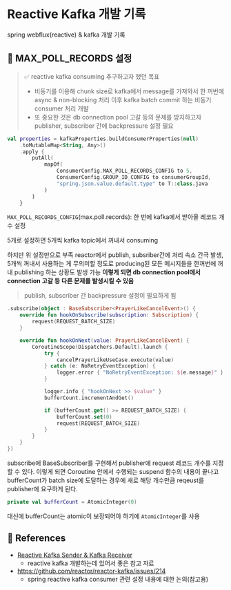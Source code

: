 # Reactive Kafka 개발 기록

spring webflux(reactive) & kafka 개발 기록

## :pushpin: MAX_POLL_RECORDS 설정

>✅ reactive kafka consuming 추구하고자 했던 목표
> 
> - 비동기를 이용해 chunk size로 kafka에서 message를 가져와서 한 꺼번에 async & non-blocking 처리 이후 kafka batch commit 하는 비동기 consumer 처리 개발
> - 또 중요한 것은 db connection pool 고갈 등의 문제를 방지하고자 publisher, subscriber 간에 backpressure 설정 필요

```kotlin
val properties = kafkaProperties.buildConsumerProperties(null)
    .toMutableMap<String, Any>()
    .apply {
        putAll(
            mapOf(
                ConsumerConfig.MAX_POLL_RECORDS_CONFIG to 5,
                ConsumerConfig.GROUP_ID_CONFIG to consumerGroupId,
                "spring.json.value.default.type" to T::class.java
            )
        )
    }
```
`MAX_POLL_RECORDS_CONFIG`(max.poll.records): 한 번에 kafka에서 받아올 레코드 개수 설정

5개로 설정하면 5개씩 kafka topic에서 꺼내서 consuming

하지만 위 설정만으로 부족
reactor에서 publish, subsriber간에 처리 속소 간극 발생, 5개씩 꺼내서 사용하는 게 무의미할 정도로 producing된 모든 메시지들을 한꺼번에 꺼내 publishing 하는 상황도 발생 가능
**이렇게 되면 db connection pool에서 connection 고갈 등 다른 문제를 발생시킬 수 있음**

> publish, subscriber 간 backpressure 설정이 필요하게 됨

```kotlin
.subscribe(object : BaseSubscriber<PrayerLikeCancelEvent>() {
    override fun hookOnSubscribe(subscription: Subscription) {
        request(REQUEST_BATCH_SIZE)
    }

    override fun hookOnNext(value: PrayerLikeCancelEvent) {
        CoroutineScope(Dispatchers.Default).launch {
            try {
                cancelPrayerLikeUseCase.execute(value)
            } catch (e: NoRetryEventException) {
                logger.error { "NoRetryEventException: ${e.message}" }
            }

            logger.info { "hookOnNext >> $value" }
            bufferCount.incrementAndGet()

            if (bufferCount.get() >= REQUEST_BATCH_SIZE) {
                bufferCount.set(0)
                request(REQUEST_BATCH_SIZE)
            }
        }
    }
})
```
subscribe에 BaseSubscriber를 구현해서 publisher에 request 레코드 개수를 지정할 수 있다. 이렇게 되면 Coroutine 안에서 수행되는 suspend 함수의 내용이 끝나고 bufferCount가 batch size에 도달하는 경우에 새로 해당 개수만큼 reqeust를 publisher에 요구하게 된다.

```kotlin
private val bufferCount = AtomicInteger(0)
```
대신에 bufferCount는 atomic이 보장되어야 하기에 `AtomicInteger`를 사용

## :pushpin: References

- [Reactive Kafka Sender & Kafka Receiver](https://godekdls.github.io/Reactor%20Kafka/whatsnewinreactorkafka120release/)
  - reactive kafka 개발하는데 있어서 좋은 참고 자료
- https://github.com/reactor/reactor-kafka/issues/214
  - spring reactive kafka consumer 관련 설정 내용에 대한 논의(참고용)